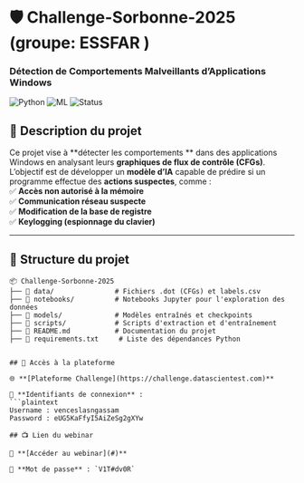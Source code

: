# 🛡️ Challenge-Sorbonne-2025 (groupe: ESSFAR )
### Détection de Comportements Malveillants d’Applications Windows  

![Python](https://img.shields.io/badge/Python-3.8%2B-blue) ![ML](https://img.shields.io/badge/Machine%20Learning-Sklearn-green) ![Status](https://img.shields.io/badge/Status-En%20cours-orange)  

## 📌 Description du projet  
Ce projet vise à **détecter les comportements ** dans des applications Windows en analysant leurs **graphiques de flux de contrôle (CFGs)**.  
L’objectif est de développer un **modèle d’IA** capable de prédire si un programme effectue des **actions suspectes**, comme :  
✅ **Accès non autorisé à la mémoire**  
✅ **Communication réseau suspecte**  
✅ **Modification de la base de registre**  
✅ **Keylogging (espionnage du clavier)**  

---

## 📂 Structure du projet  
```plaintext
📦 Challenge-Sorbonne-2025
├── 📁 data/               # Fichiers .dot (CFGs) et labels.csv
├── 📁 notebooks/          # Notebooks Jupyter pour l'exploration des données
├── 📁 models/             # Modèles entraînés et checkpoints
├── 📁 scripts/            # Scripts d'extraction et d'entraînement
├── 📄 README.md           # Documentation du projet
├── 📄 requirements.txt     # Liste des dépendances Python


## 🔗 Accès à la plateforme  

🌐 **[Plateforme Challenge](https://challenge.datascientest.com)**  

🔑 **Identifiants de connexion** :  
```plaintext
Username : venceslasngassam  
Password : eUG5KaFfyI5AiZeSg2gXYw  

## 📺 Lien du webinar  

🔗 **[Accéder au webinar](#)**  

🔐 **Mot de passe** : `V1T#dv0R`  
